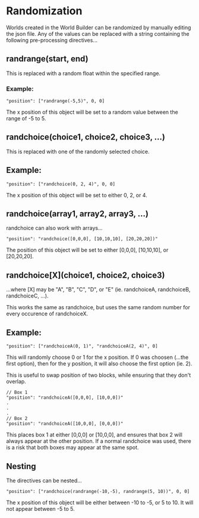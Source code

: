 # Randomization

Worlds created in the World Builder can be randomized by manually editing the json file.
Any of the values can be replaced with a string containing the following pre-processing directives...

## randrange(start, end)

This is replaced with a random float within the specified range.

### Example:

```
"position": ["randrange(-5,5)", 0, 0]
```

The x position of this object will be set to a random value between the range of -5 to 5.

## randchoice(choice1, choice2, choice3, ...)

This is replaced with one of the randomly selected choice.

## Example:

```
"position": ["randchoice(0, 2, 4)", 0, 0]
```

The x position of this object will be set to either 0, 2, or 4.

## randchoice(array1, array2, array3, ...)

randchoice can also work with arrays...

```
"position": "randchoice([0,0,0], [10,10,10], [20,20,20])"
```

The position of this object will be set to either [0,0,0], [10,10,10], or [20,20,20].

## randchoice[X](choice1, choice2, choice3)

...where [X] may be "A", "B", "C", "D", or "E" (ie. randchoiceA, randchoiceB, randchoiceC, ...).

This works the same as randchoice, but uses the same random number for every occurence of randchoiceX.

## Example:

```
"position": ["randchoiceA(0, 1)", "randchoiceA(2, 4)", 0]
```

This will randomly choose 0 or 1 for the x position.
If 0 was choosen (...the first option), then for the y position, it will also choose the first option (ie. 2).

This is useful to swap position of two blocks, while ensuring that they don't overlap.

```
// Box 1
"position": "randchoiceA([0,0,0], [10,0,0])"
.
.
.
// Box 2
"position": "randchoiceA([10,0,0], [0,0,0])"
```

This places box 1 at either [0,0,0] or [10,0,0], and ensures that box 2 will always appear at the other position.
If a normal randchoice was used, there is a risk that both boxes may appear at the same spot.

## Nesting

The directives can be nested...

```
"position": ["randchoice(randrange(-10,-5), randrange(5, 10))", 0, 0]
```

The x position of this object will be either between -10 to -5, or 5 to 10. It will not appear between -5 to 5.